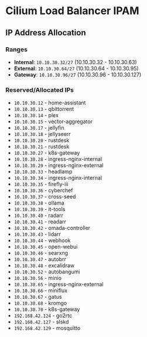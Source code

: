 # Cilium Load Balancer IPAM

## IP Address Allocation

### Ranges
- **Internal**: `10.10.30.32/27` (10.10.30.32 - 10.10.30.63)
- **External**: `10.10.30.64/27` (10.10.30.64 - 10.10.30.95)
- **Gateway**: `10.10.30.96/27` (10.10.30.96 - 10.10.30.127)

### Reserved/Allocated IPs
- `10.10.30.12` - home-assistant
- `10.10.30.13` - qbittorrent
- `10.10.30.14` - plex
- `10.10.30.15` - vector-aggregator
- `10.10.30.17` - jellyfin
- `10.10.30.18` - jellyseerr
- `10.10.30.20` - rustdesk
- `10.10.30.21` - rustdesk
- `10.10.30.27` - k8s-gateway
- `10.10.30.28` - ingress-nginx-internal
- `10.10.30.29` - ingress-nginx-external
- `10.10.30.33` - headlamp
- `10.10.30.34` - ingress-nginx-internal
- `10.10.30.35` - firefly-iii
- `10.10.30.36` - cyberchef
- `10.10.30.37` - cross-seed
- `10.10.30.38` - ollama
- `10.10.30.39` - it-tools
- `10.10.30.40` - radarr
- `10.10.30.41` - readarr
- `10.10.30.42` - omada-controller
- `10.10.30.43` - lidarr
- `10.10.30.44` - webhook
- `10.10.30.45` - open-webui
- `10.10.30.46` - searxng
- `10.10.30.47` - autobrr
- `10.10.30.48` - excalidraw
- `10.10.30.52` - autobangumi
- `10.10.30.56` - minio
- `10.10.30.65` - ingress-nginx-external
- `10.10.30.66` - miniflux
- `10.10.30.67` - gatus
- `10.10.30.68` - kromgo
- `10.10.30.70` - k8s-gateway
- `192.168.42.124` - go2rtc
- `192.168.42.127` - slskd
- `192.168.42.129` - mosquitto
